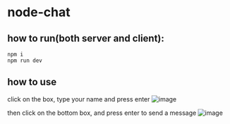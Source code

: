 # node-chat

## how to run(both server and client):
```
npm i
npm run dev
```
## how to use

click on the box, type your name and press enter
![image](https://user-images.githubusercontent.com/66787043/176560434-8a856b44-da58-4e58-91be-db99edb7b4f4.png)

then click on the bottom box, and press enter to send a message
![image](https://user-images.githubusercontent.com/66787043/176560516-163b9efe-de70-49d3-91c5-81a0115d5655.png)
